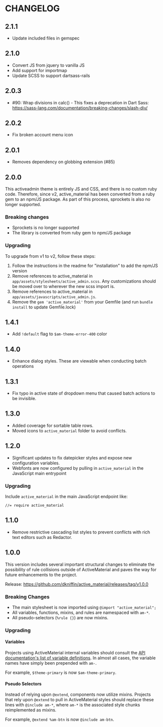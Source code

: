 # CHANGELOG

## 2.1.1

- Update included files in gemspec

## 2.1.0

- Convert JS from jquery to vanilla JS
- Add support for importmap
- Update SCSS to support dartsass-rails

## 2.0.3

- #90: Wrap divisions in calc() - This fixes a deprecation in Dart Sass: https://sass-lang.com/documentation/breaking-changes/slash-div/

## 2.0.2

- Fix broken account menu icon

## 2.0.1

- Removes dependency on globbing extension (#85)

## 2.0.0

This activeadmin theme is entirely JS and CSS, and there is no custom ruby code. Therefore, since v2, active_material has been converted from a ruby gem to an npm/JS package. As part of this process, sprockets is also no longer supported.

### Breaking changes
- Sprockets is no longer supported
- The library is converted from ruby gem to npm/JS package

### Upgrading

To upgrade from v1 to v2, follow these steps:
1. Follow the instructions in the readme for "installation" to add the npm/JS version
2. Remove references to active_material in `app/assets/stylesheets/active_admin.scss`. Any customizations should be moved over to wherever the new scss import is.
3. Remove references to active_material in `app/assets/javascripts/active_admin.js`.
4. Remove the `gem 'active_material'` from your Gemfile (and run `bundle install` to update Gemfile.lock)

## 1.4.1

- Add `!default` flag to `$am-theme-error-400` color

## 1.4.0

- Enhance dialog styles. These are viewable when conducting batch operations

## 1.3.1

- Fix typo in active state of dropdown menu that caused batch actions
  to be invisible.

## 1.3.0

- Added coverage for sortable table rows.
- Moved icons to `active_material` folder to avoid conflicts.

## 1.2.0

- Significant updates to fix datepicker styles and expose new
  configuration variables.
- Webfonts are now configured by pulling in `active_material` in the
  JavaScript main entrypoint

### Upgrading

Include `active_material` in the main JavaScript endpoint like:

```
//= require active_material
```

## 1.1.0

- Remove restrictive cascading list styles to prevent conflicts with rich text
  editors such as Redactor.

## 1.0.0

This version includes several important structural changes to
eliminate the possibility of rule collisions outside of ActiveMaterial
and paves the way for future enhancements to the project.

Release:
https://github.com/dkniffin/active_material/releases/tag/v1.0.0

### Breaking Changes

- The main stylesheet is now imported using `@import "active_material";`
- All variables, functions, mixins, and rules are namespaced with `am-*`.
- All pseudo-selectors (`%rule {}`) are now mixins.

### Upgrading

#### Variables

Projects using ActiveMaterial internal variables should consult the
[API documentation's list of variable definitions](http://code.viget.com/active_material/docs/api/#undefined-variable). In
almost all cases, the variable names have simply been prepended with
`am-`.

For example, `$theme-primary` is now `$am-theme-primary`.

#### Pseudo Selectors

Instead of relying upon `@extend`, components now utilize
mixins. Projects that rely upon `@extend` to pull in ActiveMaterial
styles should replace these lines with `@include am-*`, where `am-*`
is the associated style chunks reimplemented as mixins.

For example, `@extend %am-btn` is now `@include am-btn`.
